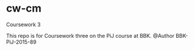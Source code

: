 # cw-cm
Coursework 3

This repo is for Coursework three on the PiJ course at BBK. @Author BBK-PiJ-2015-89
